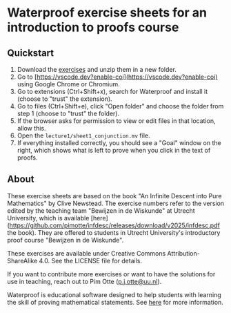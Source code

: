 # Waterproof exercise sheets for an introduction to proofs course

## Quickstart

1. Download the [exercises](https://github.com/impermeable/introduction-to-proof-sheets/archive/refs/heads/main.zip) and unzip them in a new folder.
2. Go to [https://vscode.dev?enable-coi](https://vscode.dev?enable-coi) using Google Chrome or Chromium.
3. Go to extensions (Ctrl+Shift+x), search for Waterproof and install it (choose to "trust" the extension).
4. Go to files (Ctrl+Shift+e), click "Open folder" and choose the folder from step 1 (choose to "trust" the folder).
5. If the browser asks for permission to view or edit files in that location,
allow this.
6. Open the `lecture1/sheet1_conjunction.mv` file. 
7. If everything installed correctly, you should see a "Goal" window on the right, which shows what is left to prove when you click in the text of proofs.

## About

These exercise sheets are based on the book "An Infinite Descent into Pure Mathematics" by Clive Newstead. 
The exercise numbers refer to the version edited by the teaching team "Bewijzen in de Wiskunde" at Utrecht University, which is available [here](https://github.com/pimotte/infdesc/releases/download/v2025/infdesc.pdf the book). They are offered to students in Utrecht University's introductory proof course "Bewijzen in de Wiskunde".

These exercises are available under Creative Commons Attribution-ShareAlike 4.0. See the LICENSE file for details.

If you want to contribute more exercises or want to have the solutions for use in teaching, reach out to Pim Otte (p.j.otte@uu.nl).

Waterproof is educational software designed to help students with learning the skill of proving mathematical statements. See [here](https://impermeable.github.io/) for more information.

